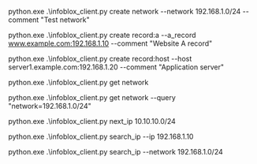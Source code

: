python.exe .\infoblox_client.py create network --network 192.168.1.0/24 --comment "Test network"

python.exe .\infoblox_client.py create record:a --a_record www.example.com:192.168.1.10 --comment "Website A record"

python.exe .\infoblox_client.py create record:host --host server1.example.com:192.168.1.20 --comment "Application server"

python.exe .\infoblox_client.py get network

python.exe .\infoblox_client.py get network --query "network=192.168.1.0/24"

python.exe .\infoblox_client.py next_ip 10.10.10.0/24

python.exe .\infoblox_client.py search_ip --ip 192.168.1.10

python.exe .\infoblox_client.py search_ip --network 192.168.1.0/24